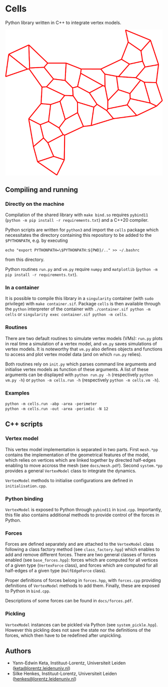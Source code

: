 # Cells

Python library written in C++ to integrate vertex models.

![polygonal tiling](docs/cells.svg)

## Compiling and running

### Directly on the machine

Compilation of the shared library with `make bind.so` requires `pybind11` (`python -m pip install -r requirements.txt`) and a C++20 compiler.

Python scripts are written for `python3` and import the `cells` package which necessitates the directory containing this repository to be added to the `$PYTHONPATH`, e.g. by executing
```
echo "export PYTHONPATH=\$PYTHONPATH:${PWD}/.." >> ~/.bashrc
```
from this directory.

Python routines `run.py` and `vm.py` require `numpy` and `matplotlib` (`python -m pip install -r requirements.txt`).

### In a container

It is possible to compile this library in a `singularity` container (with `sudo` privilege) with `make container.sif`. Package `cells` is then available through the `python` interpreter of the container with `./container.sif python -m cells` or `singularity exec container.sif python -m cells`.

### Routines

There are two default routines to simulate vertex models (VMs): `run.py` plots in real time a simulation of a vertex model, and `vm.py` saves simulations of vertex models. It is noteworthy that `vm.py` also defines objects and functions to access and plot vertex model data (and on which `run.py` relies).

Both routines rely on `init.py` which parses command line arguments and initialise vertex models as function of these arguments. A list of these arguments can be displayed with `python run.py -h` (respectively `python vm.py -h`) or `python -m cells.run -h` (respectively `python -m cells.vm -h`).

### Examples

```
python -m cells.run -abp -area -perimeter
python -m cells.run -out -area -periodic -N 12
```

## C++ scripts

### Vertex model

This vertex model implementation is separated in two parts. First `mesh.*pp` contains the implementation of the geometrical features of the model, which relies on vertices which are linked together by directed half-edges enabling to move accross the mesh (see `docs/mesh.pdf`). Second `system.*pp` provides a general `VertexModel` class to integrate the dynamics.

`VertexModel` methods to initialise configurations are defined in `initialisation.cpp`.

### Python binding

`VertexModel` is exposed to Python through `pybind11` in `bind.cpp`. Importantly, this file also contains additional methods to provide control of the forces in Python.

### Forces

Forces are defined separately and are attached to the `VertexModel` class following a class factory method (see `class_factory.hpp`) which enables to add and remove different forces. There are two general classes of forces enabled (see `base_forces.hpp`): forces which are computed for all vertices of a given type (`VertexForce` class), and forces which are computed for all half-edges of a given type (`HalfEdgeForce` class).

Proper definitions of forces belong in `forces.hpp`, with `forces.cpp` providing definitions of `VertexModel` methods to add them. Finally, these are exposed to Python in `bind.cpp`.

Descriptions of some forces can be found in `docs/forces.pdf`.

### Pickling

`VertexModel` instances can be pickled via Python (see `system_pickle.hpp`). However this pickling does not save the state nor the definitions of the forces, which then have to be redefined after unpickling.

## Authors

- Yann-Edwin Keta, Instituut-Lorentz, Universiteit Leiden (keta@lorentz.leidenuniv.nl)
- Silke Henkes, Instituut-Lorentz, Universiteit Leiden (henkes@lorentz.leidenuniv.nl)

